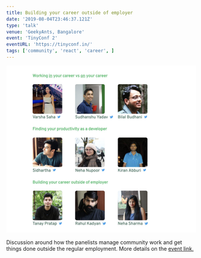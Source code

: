 ```yaml
---
title: Building your career outside of employer
date: '2019-08-04T23:46:37.121Z'
type: 'talk'
venue: 'GeekyAnts, Bangalore'
event: 'TinyConf 2'
eventURL: 'https://tinyconf.in/'
tags: ['community', 'react', 'career', ]
---
```


![The organizers shared the poster recently, I feel this came out really well](./tinyconf-panel-poster.jpg)

Discussion around how the panelists manage community work and get things done outside the regular employment.
More details on the [event link.](https://tinyconf.in/)